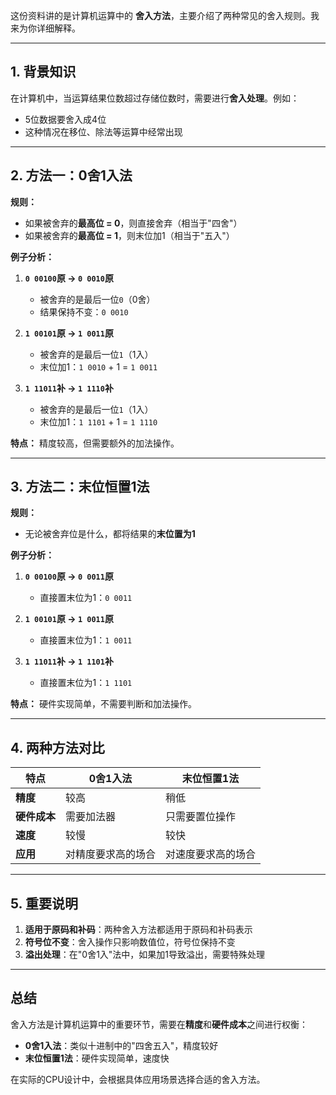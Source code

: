 这份资料讲的是计算机运算中的 **舍入方法**，主要介绍了两种常见的舍入规则。我来为你详细解释。

---

## 1. 背景知识

在计算机中，当运算结果位数超过存储位数时，需要进行**舍入处理**。例如：
- 5位数据要舍入成4位
- 这种情况在移位、除法等运算中经常出现

---

## 2. 方法一：0舍1入法

**规则：**
- 如果被舍弃的**最高位 = 0**，则直接舍弃（相当于"四舍"）
- 如果被舍弃的**最高位 = 1**，则末位加1（相当于"五入"）

**例子分析：**

1. **`0 00100`原 → `0 0010`原**
   - 被舍弃的是最后一位`0`（0舍）
   - 结果保持不变：`0 0010`

2. **`1 00101`原 → `1 0011`原**
   - 被舍弃的是最后一位`1`（1入）
   - 末位加1：`1 0010` + 1 = `1 0011`

3. **`1 11011`补 → `1 1110`补**
   - 被舍弃的是最后一位`1`（1入）
   - 末位加1：`1 1101` + 1 = `1 1110`

**特点：** 精度较高，但需要额外的加法操作。

---

## 3. 方法二：末位恒置1法

**规则：**
- 无论被舍弃位是什么，都将结果的**末位置为1**

**例子分析：**

1. **`0 00100`原 → `0 0011`原**
   - 直接置末位为1：`0 0011`

2. **`1 00101`原 → `1 0011`原**
   - 直接置末位为1：`1 0011`

3. **`1 11011`补 → `1 1101`补**
   - 直接置末位为1：`1 1101`

**特点：** 硬件实现简单，不需要判断和加法操作。

---

## 4. 两种方法对比

| 特点 | 0舍1入法 | 末位恒置1法 |
|------|----------|-------------|
| **精度** | 较高 | 稍低 |
| **硬件成本** | 需要加法器 | 只需要置位操作 |
| **速度** | 较慢 | 较快 |
| **应用** | 对精度要求高的场合 | 对速度要求高的场合 |

---

## 5. 重要说明

1. **适用于原码和补码**：两种舍入方法都适用于原码和补码表示
2. **符号位不变**：舍入操作只影响数值位，符号位保持不变
3. **溢出处理**：在"0舍1入"法中，如果加1导致溢出，需要特殊处理

---

## 总结

舍入方法是计算机运算中的重要环节，需要在**精度**和**硬件成本**之间进行权衡：
- **0舍1入法**：类似十进制中的"四舍五入"，精度较好
- **末位恒置1法**：硬件实现简单，速度快

在实际的CPU设计中，会根据具体应用场景选择合适的舍入方法。